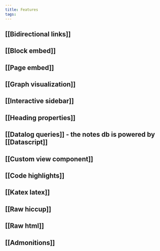 ```yaml
---
title: Features
tags:
---
```


## [[Bidirectional links]]
## [[Block embed]]
## [[Page embed]]
## [[Graph visualization]]
## [[Interactive sidebar]]
## [[Heading properties]]
## [[Datalog queries]] - the notes db is powered by [[Datascript]]
## [[Custom view component]]
## [[Code highlights]]
## [[Katex latex]]
## [[Raw hiccup]]
## [[Raw html]]
## [[Admonitions]]
